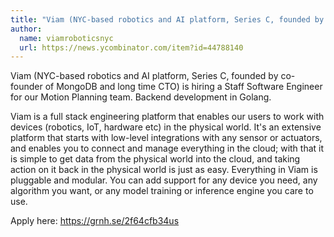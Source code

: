 ```yaml
---
title: "Viam (NYC-based robotics and AI platform, Series C, founded by co-founder of MongoDB and long time CTO) is hiring a Staff Software Engineer for our Motion Planning team. Backend development in Golang."
author:
  name: viamroboticsnyc
  url: https://news.ycombinator.com/item?id=44788140
---
```


<JobNavigation />

Viam (NYC-based robotics and AI platform, Series C, founded by co-founder of MongoDB and long time CTO) is hiring a Staff Software Engineer for our Motion Planning team. Backend development in Golang.

Viam is a full stack engineering platform that enables our users to work with devices (robotics, IoT, hardware etc) in the physical world. It&#x27;s an extensive platform that starts with low-level integrations with any sensor or actuators, and enables you to connect and manage everything in the cloud; with that it is simple to get data from the physical world into the cloud, and taking action on it back in the physical world is just as easy.
Everything in Viam is pluggable and modular. You can add support for any device you need, any algorithm you want, or any model training or inference engine you care to use.

Apply here: <a href="https:&#x2F;&#x2F;grnh.se&#x2F;2f64cfb34us" rel="nofollow">https:&#x2F;&#x2F;grnh.se&#x2F;2f64cfb34us</a>
<JobApplication />
